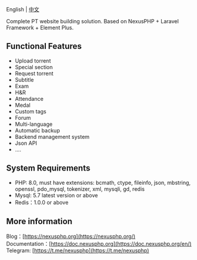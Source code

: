 English | [中文](/)

Complete PT website building solution. Based on NexusPHP + Laravel Framework + Element Plus.

## Functional Features

- Upload torrent
- Special section  
- Request torrent
- Subtitle
- Exam
- H&R
- Attendance
- Medal
- Custom tags 
- Forum
- Multi-language
- Automatic backup
- Backend management system
- Json API
- ....

## System Requirements
- PHP: 8.0, must have extensions: bcmath, ctype, fileinfo, json, mbstring, openssl, pdo_mysql, tokenizer, xml, mysqli, gd, redis
- Mysql: 5.7 latest version or above
- Redis：1.0.0 or above

## More information
Blog：[https://nexusphp.org](https://nexusphp.org/)  
Documentation：[https://doc.nexusphp.org](https://doc.nexusphp.org/en/)  
Telegram: [https://t.me/nexusphp](https://t.me/nexusphp)  

